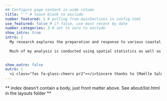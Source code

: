 ```yaml
---
## Configure page content in wide column
title: " " # leave blank to exclude
number_featured: 1 # pulling from mainSections in config.toml
use_featured: false # if false, use most recent by date
number_categories: 3 # set to zero to exclude
show_intro: true
intro: |
  My research explores the preparation and response to various coastal hazards using rigorous quantitative methods. My current work includes vulnerability analysis, disaster impact analysis, and the politics of climate adaptation. 
  
  Much of my analysis is conducted using spatial statistics as well as advanced econometric techniques. I am well versed in the program langugages ArcGIS and `R`.
  

show_outro: false
outro: |
  <i class="fas fa-glass-cheers pr2"></i>Sincere thanks to [Maëlle Salmon](https://masalmon.eu/) for her help naming this Hugo theme!
---
```


** index doesn't contain a body, just front matter above.
See about/list.html in the layouts folder **

